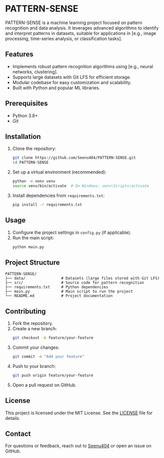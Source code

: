 # PATTERN-SENSE

PATTERN-SENSE is a machine learning project focused on pattern recognition and data analysis. It leverages advanced algorithms to identify and interpret patterns in datasets, suitable for applications in [e.g., image processing, time-series analysis, or classification tasks].

## Features
- Implements robust pattern recognition algorithms using [e.g., neural networks, clustering].
- Supports large datasets with Git LFS for efficient storage.
- Modular codebase for easy customization and scalability.
- Built with Python and popular ML libraries.

## Prerequisites
- Python 3.8+
- Git

## Installation
1. Clone the repository:
   ```bash
   git clone https://github.com/Seenu404/PATTERN-SENSE.git
   cd PATTERN-SENSE
   ```
2. Set up a virtual environment (recommended):
   ```bash
   python -m venv venv
   source venv/bin/activate  # On Windows: venv\Scripts\activate
   ```
3. Install dependencies from `requirements.txt`:
   ```bash
   pip install -r requirements.txt
   ```

## Usage
1. Configure the project settings in `config.py` (if applicable).
2. Run the main script:
   ```bash
   python main.py
   ```

## Project Structure
```
PATTERN-SENSE/
├── data/                # Datasets (large files stored with Git LFS)
├── src/                 # Source code for pattern recognition
├── requirements.txt     # Python dependencies
├── main.py              # Main script to run the project
└── README.md            # Project documentation
```

## Contributing
1. Fork the repository.
2. Create a new branch:
   ```bash
   git checkout -b feature/your-feature
   ```
3. Commit your changes:
   ```bash
   git commit -m "Add your feature"
   ```
4. Push to your branch:
   ```bash
   git push origin feature/your-feature
   ```
5. Open a pull request on GitHub.

## License
This project is licensed under the MIT License. See the [LICENSE](LICENSE) file for details.

## Contact
For questions or feedback, reach out to [Seenu404](https://github.com/Seenu404) or open an issue on GitHub.
